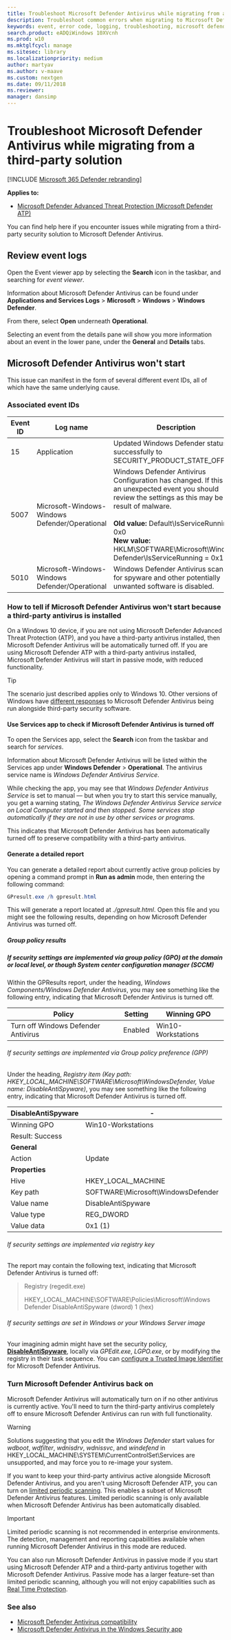 ```yaml
---
title: Troubleshoot Microsoft Defender Antivirus while migrating from a third-party solution
description: Troubleshoot common errors when migrating to Microsoft Defender Antivirus
keywords: event, error code, logging, troubleshooting, microsoft defender antivirus, windows defender antivirus, migration
search.product: eADQiWindows 10XVcnh
ms.prod: w10
ms.mktglfcycl: manage
ms.sitesec: library
ms.localizationpriority: medium
author: martyav
ms.author: v-maave
ms.custom: nextgen
ms.date: 09/11/2018
ms.reviewer: 
manager: dansimp
---
```


# Troubleshoot Microsoft Defender Antivirus while migrating from a third-party solution

[!INCLUDE [Microsoft 365 Defender rebranding](../../includes/microsoft-defender.md)]

**Applies to:**

- [Microsoft Defender Advanced Threat Protection (Microsoft Defender ATP)](https://go.microsoft.com/fwlink/p/?linkid=2069559)

You can find help here if you encounter issues while migrating from a third-party security solution to Microsoft Defender Antivirus.

## Review event logs

Open the Event viewer app by selecting the **Search** icon in the taskbar, and searching for *event viewer*.

Information about Microsoft Defender Antivirus can be found under  **Applications and Services Logs** > **Microsoft** > **Windows** > **Windows Defender**. 

From there, select **Open** underneath **Operational**.

Selecting an event from the details pane will show you more information about an event in the lower pane, under the **General** and **Details** tabs.

## Microsoft Defender Antivirus won't start

This issue can manifest in the form of  several different event IDs, all of which have the same underlying cause.

### Associated event IDs

 Event ID | Log name | Description | Source
-|-|-|-
15 | Application | Updated Windows Defender status successfully to SECURITY_PRODUCT_STATE_OFF. | Security Center
5007 | Microsoft-Windows-Windows Defender/Operational | Windows Defender Antivirus Configuration has changed.  If this is an unexpected event you should review the settings as this may be the result of malware.<br /><br />**Old value:** Default\IsServiceRunning = 0x0<br />**New value:** HKLM\SOFTWARE\Microsoft\Windows Defender\IsServiceRunning = 0x1 | Windows Defender
5010 | Microsoft-Windows-Windows Defender/Operational | Windows Defender Antivirus scanning for spyware and other potentially unwanted software is disabled. | Windows Defender

### How to tell if Microsoft Defender Antivirus won't start because a third-party antivirus is installed

On a Windows 10 device, if you are not using Microsoft Defender Advanced Threat Protection (ATP), and you have a third-party antivirus installed, then Microsoft Defender Antivirus will be automatically turned off. If you are using Microsoft Defender ATP with a third-party antivirus installed, Microsoft Defender Antivirus will start in passive mode, with reduced functionality.

> [!TIP]
> The scenario just described applies only to Windows 10. Other versions of Windows have [different responses](microsoft-defender-antivirus-compatibility.md) to Microsoft Defender Antivirus being run alongside third-party security software.

#### Use Services app to check if Microsoft Defender Antivirus is turned off

To open the Services app, select the **Search** icon from the taskbar and search for *services*.

Information about Microsoft Defender Antivirus will be listed within the Services app under **Windows Defender** > **Operational**. The antivirus service name is *Windows Defender Antivirus Service*.

While checking the app, you may see that *Windows Defender Antivirus Service* is set to manual — but when you try to start this service manually, you get a warning stating, *The Windows Defender Antivirus Service service on Local Computer started and then stopped. Some services stop automatically if they are not in use by other services or programs.*

This indicates that Microsoft Defender Antivirus has been automatically turned off to preserve compatibility with a third-party antivirus.

#### Generate a detailed report

You can generate a detailed report about currently active group policies by opening a command prompt in **Run as admin** mode, then entering the following command:

```powershell
GPresult.exe /h gpresult.html
```

This will generate a report located at *./gpresult.html*. Open this file and you might see the following results, depending on how Microsoft Defender Antivirus was turned off.

##### Group policy results

##### If security settings are implemented via group policy (GPO) at the domain or local level, or though System center configuration manager (SCCM)

Within the GPResults report, under the heading, *Windows Components/Windows Defender Antivirus*, you may see something like the following entry, indicating that Microsoft Defender Antivirus is turned off.

Policy | Setting | Winning GPO
-|-|-
Turn off Windows Defender Antivirus | Enabled | Win10-Workstations

###### If security settings are implemented via Group policy preference (GPP)

Under the heading, *Registry item (Key path: HKEY_LOCAL_MACHINE\SOFTWARE\Microsoft\WindowsDefender, Value name: DisableAntiSpyware)*, you may see something like the following entry, indicating that Microsoft Defender Antivirus is turned off.

DisableAntiSpyware | -
-|-
Winning GPO | Win10-Workstations
Result: Success | 
**General** | 
Action | Update
**Properties** | 
Hive | HKEY_LOCAL_MACHINE
Key path | SOFTWARE\Microsoft\WindowsDefender
Value name | DisableAntiSpyware
Value type | REG_DWORD
Value data | 0x1 (1)

###### If security settings are implemented via registry key

The report may contain the following text, indicating that Microsoft Defender Antivirus is turned off:
 
> Registry (regedit.exe)
>
> HKEY_LOCAL_MACHINE\SOFTWARE\Policies\Microsoft\Windows Defender
> DisableAntiSpyware (dword) 1 (hex)

###### If security settings are set in Windows or your Windows Server image

Your imagining admin might have set the security policy, **[DisableAntiSpyware](https://docs.microsoft.com/windows-hardware/customize/desktop/unattend/security-malware-windows-defender-disableantispyware)**, locally via *GPEdit.exe*, *LGPO.exe*, or by modifying the registry in their task sequence. You can [configure a Trusted Image Identifier](https://docs.microsoft.com/en-us/windows-hardware/manufacture/desktop/configure-a-trusted-image-identifier-for-windows-defender) for Microsoft Defender Antivirus.

### Turn Microsoft Defender Antivirus back on

Microsoft Defender Antivirus will automatically turn on if no other antivirus is currently active. You'll need to turn the third-party antivirus completely off to ensure Microsoft Defender Antivirus can run with full functionality.

> [!WARNING]
> Solutions suggesting that you edit the *Windows Defender* start values for *wdboot*, *wdfilter*, *wdnisdrv*, *wdnissvc*, and *windefend* in  HKEY_LOCAL_MACHINE\SYSTEM\CurrentControlSet\Services are unsupported, and may force you to re-image your system.

If you want to keep your third-party antivirus active alongside Microsoft Defender Antivirus, and you aren't using Microsoft Defender ATP, you can  turn on [limited periodic scanning](limited-periodic-scanning-microsoft-defender-antivirus.md). This enables a subset of Microsoft Defender Antivirus features. Limited periodic scanning is only available when Microsoft Defender Antivirus has been automatically disabled.

> [!IMPORTANT]
> Limited periodic scanning is not recommended in enterprise environments. The detection, management and reporting capabilities available when running Microsoft Defender Antivirus in this mode are reduced.

You can also run Microsoft Defender Antivirus in passive mode if you start using Microsoft Defender ATP and a third-party antivirus together with Microsoft Defender Antivirus. Passive mode has a larger feature-set than limited periodic scanning, although you will not enjoy capabilities such as [Real Time Protection](configure-real-time-protection-microsoft-defender-antivirus.md).

### See also

* [Microsoft Defender Antivirus compatibility](microsoft-defender-antivirus-compatibility.md)
* [Microsoft Defender Antivirus in the Windows Security app](microsoft-defender-security-center-antivirus.md)
